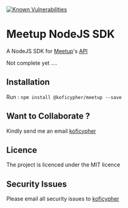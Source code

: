 [![Known Vulnerabilities](https://snyk.io/test/github/koficypher/meetup/badge.svg)](https://snyk.io/test/github/koficypher/meetup)

# Meetup NodeJS SDK
A NodeJS SDK for [Meetup](https://meetup.com)'s [API](https://www.meetup.com/meetup_api/)

Not complete yet ....

## Installation
Run :
`npm install @koficypher/meetup --save`

## Want to Collaborate ?
Kindly send me an email [koficypher](mailto:skcypher6@gmail.com)

## Licence
The project is licenced under the MIT licence

## Security Issues
Please email all security issues to [koficypher](mailto:skcypher6@gmail.com)